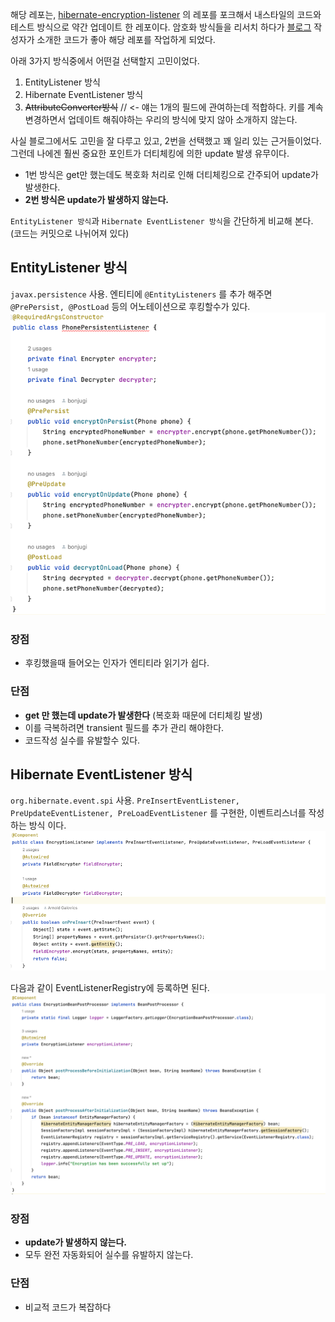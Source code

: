 
해당 레포는, [hibernate-encryption-listener](https://github.com/galovics/hibernate-encryption-listener) 의 레포를 포크해서 내스타일의 코드와 테스트 방식으로 약간 업데이트 한 레포이다.
암호화 방식들을 리서치 하다가 [블로그](https://blog.arnoldgalovics.com/jpa-entity-encryption/) 작성자가 소개한 코드가 좋아 해당 레포를 작업하게 되었다.



아래 3가지 방식중에서 어떤걸 선택할지 고민이었다.

1. EntityListener 방식
2. Hibernate EventListener 방식
3. ~~AttributeConverter방식~~  // <- 얘는 1개의 필드에 관여하는데 적합하다. 키를 계속 변경하면서 업데이트 해줘야하는 우리의 방식에 맞지 않아 소개하지 않는다.

사실 블로그에서도 고민을 잘 다루고 있고, 2번을 선택했고 꽤 일리 있는 근거들이었다.
그런데 나에겐 훨씬 중요한 포인트가 더티체킹에 의한 update 발생 유무이다.

- 1번 방식은 get만 했는데도 복호화 처리로 인해 더티체킹으로 간주되어 update가 발생한다.
- **2번 방식은 update가 발생하지 않는다.**


`EntityListener 방식`과 `Hibernate EventListener 방식`을 간단하게 비교해 본다. (코드는 커밋으로 나뉘어져 있다)


## EntityListener 방식
`javax.persistence` 사용.
엔티티에 `@EntityListeners` 를 추가 해주면 `@PrePersist, @PostLoad` 등의 어노테이션으로 후킹할수가 있다.
![img_1.png](img_1.png)

### 장점
- 후킹했을때 들어오는 인자가 엔티티라 읽기가 쉽다.

### 단점
- **get 만 했는데 update가 발생한다** (복호화 때문에 더티체킹 발생)
- 이를 극복하려면 transient 필드를 추가 관리 해야한다. 
- 코드작성 실수를 유발할수 있다.


## Hibernate EventListener 방식
`org.hibernate.event.spi` 사용.
`PreInsertEventListener, PreUpdateEventListener, PreLoadEventListener` 를 구현한, 이벤트리스너를 작성하는 방식 이다.
![img_2.png](img_2.png)

다음과 같이 EventListenerRegistry에 등록하면 된다.
![img_3.png](img_3.png)

### 장점
- **update가 발생하지 않는다.**
- 모두 완전 자동화되어 실수를 유발하지 않는다.


### 단점
- 비교적 코드가 복잡하다